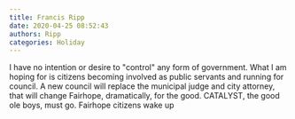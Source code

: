 ```yaml
---
title: Francis Ripp
date: 2020-04-25 08:52:43
authors: Ripp
categories: Holiday
---
```


 I have no intention or desire to "control" any form of government. What I am hoping for is citizens becoming involved as public servants and running for council. A new council will replace the municipal judge and city attorney, that will change Fairhope, dramatically, for the good. CATALYST, the good ole boys, must go. Fairhope citizens wake up